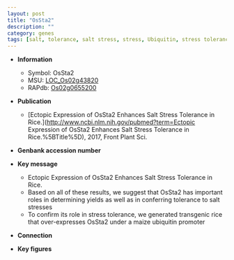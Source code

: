 ```yaml
---
layout: post
title: "OsSta2"
description: ""
category: genes
tags: [salt, tolerance, salt stress, stress, Ubiquitin, stress tolerance]
---
```


* **Information**  
    + Symbol: OsSta2  
    + MSU: [LOC_Os02g43820](http://rice.plantbiology.msu.edu/cgi-bin/ORF_infopage.cgi?orf=LOC_Os02g43820)  
    + RAPdb: [Os02g0655200](http://rapdb.dna.affrc.go.jp/viewer/gbrowse_details/irgsp1?name=Os02g0655200)  

* **Publication**  
    + [Ectopic Expression of OsSta2 Enhances Salt Stress Tolerance in Rice.](http://www.ncbi.nlm.nih.gov/pubmed?term=Ectopic Expression of OsSta2 Enhances Salt Stress Tolerance in Rice.%5BTitle%5D), 2017, Front Plant Sci.

* **Genbank accession number**  

* **Key message**  
    + Ectopic Expression of OsSta2 Enhances Salt Stress Tolerance in Rice.
    + Based on all of these results, we suggest that OsSta2 has important roles in determining yields as well as in conferring tolerance to salt stresses
    + To confirm its role in stress tolerance, we generated transgenic rice that over-expresses OsSta2 under a maize ubiquitin promoter

* **Connection**  

* **Key figures**  


